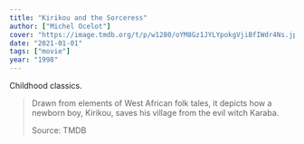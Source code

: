 ```yaml
---
title: "Kirikou and the Sorceress"
author: ["Michel Ocelot"]
cover: "https://image.tmdb.org/t/p/w1280/oYM8Gz1JYLYpokgVjiBfIWdr4Ns.jpg"
date: "2021-01-01"
tags: ["movie"]
year: "1998"
---
```


Childhood classics.

> Drawn from elements of West African folk tales, it depicts how a newborn boy, Kirikou, saves his village from the evil witch Karaba.
>
> Source: TMDB
